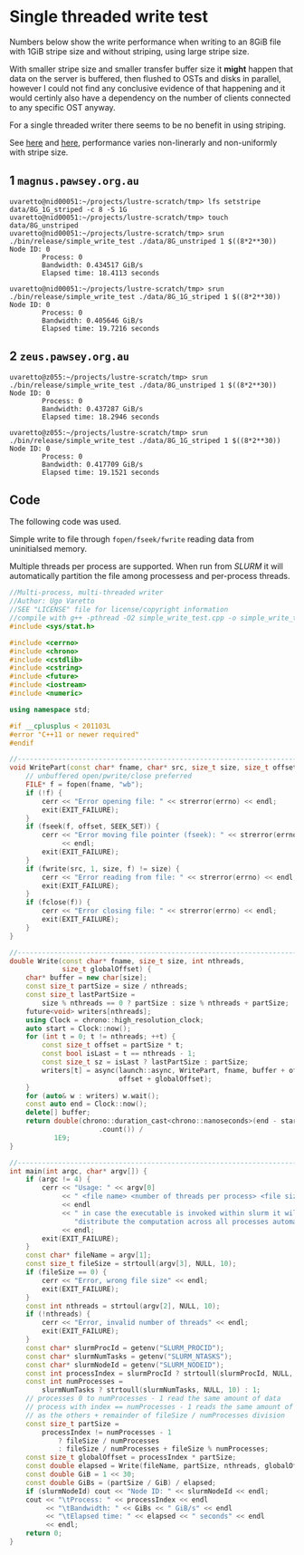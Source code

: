 # Single threaded write test

Numbers below show the write performance when writing to an 8GiB file with
1GiB stripe size and without striping, using large stripe size. 

With smaller stripe size and smaller transfer buffer size it **might** happen that data on the server is buffered, then flushed to OSTs and disks in parallel, however I could not find any conclusive evidence of that happening and it would certinly also have a dependency on the number of clients connected to any specific OST anyway.

For a single threaded writer there seems to be no benefit in using striping.

See [here](https://www.nics.tennessee.edu/computing-resources/file-systems/io-lustre-tips) and [here](https://www.citutor.org/SITES/AContent/home/course/content.php?_cid=62), performance varies non-linerarly and non-uniformly with stripe size.

## 1 `magnus.pawsey.org.au`

```term
uvaretto@nid00051:~/projects/lustre-scratch/tmp> lfs setstripe data/8G_1G_striped -c 8 -S 1G
uvaretto@nid00051:~/projects/lustre-scratch/tmp> touch data/8G_unstriped
uvaretto@nid00051:~/projects/lustre-scratch/tmp> srun ./bin/release/simple_write_test ./data/8G_unstriped 1 $((8*2**30))
Node ID: 0
        Process: 0
        Bandwidth: 0.434517 GiB/s
        Elapsed time: 18.4113 seconds
                  
uvaretto@nid00051:~/projects/lustre-scratch/tmp> srun ./bin/release/simple_write_test ./data/8G_1G_striped 1 $((8*2**30)) 
Node ID: 0
        Process: 0
        Bandwidth: 0.405646 GiB/s
        Elapsed time: 19.7216 seconds
```

## 2 `zeus.pawsey.org.au`

```term
uvaretto@z055:~/projects/lustre-scratch/tmp> srun ./bin/release/simple_write_test ./data/8G_unstriped 1 $((8*2**30))
Node ID: 0
        Process: 0
        Bandwidth: 0.437287 GiB/s
        Elapsed time: 18.2946 seconds

uvaretto@z055:~/projects/lustre-scratch/tmp> srun ./bin/release/simple_write_test ./data/8G_1G_striped 1 $((8*2**30))
Node ID: 0
        Process: 0
        Bandwidth: 0.417709 GiB/s
        Elapsed time: 19.1521 seconds
```

## Code

The following code was used.

Simple write to file through `fopen/fseek/fwrite` reading data from
uninitialsed memory.

Multiple threads per process are supported. When run from *SLURM* it will
automatically partition the file among processess and per-process threads.

```cpp
//Multi-process, multi-threaded writer
//Author: Ugo Varetto
//SEE "LICENSE" file for license/copyright information
//compile with g++ -pthread -O2 simple_write_test.cpp -o simple_write_test
#include <sys/stat.h>

#include <cerrno>
#include <chrono>
#include <cstdlib>
#include <cstring>
#include <future>
#include <iostream>
#include <numeric>

using namespace std;

#if __cplusplus < 201103L
#error "C++11 or newer required"
#endif

//------------------------------------------------------------------------------
void WritePart(const char* fname, char* src, size_t size, size_t offset) {
    // unbuffered open/pwrite/close preferred
    FILE* f = fopen(fname, "wb");
    if (!f) {
        cerr << "Error opening file: " << strerror(errno) << endl;
        exit(EXIT_FAILURE);
    }
    if (fseek(f, offset, SEEK_SET)) {
        cerr << "Error moving file pointer (fseek): " << strerror(errno)
             << endl;
        exit(EXIT_FAILURE);
    }
    if (fwrite(src, 1, size, f) != size) {
        cerr << "Error reading from file: " << strerror(errno) << endl;
        exit(EXIT_FAILURE);
    }
    if (fclose(f)) {
        cerr << "Error closing file: " << strerror(errno) << endl;
        exit(EXIT_FAILURE);
    }
}

//------------------------------------------------------------------------------
double Write(const char* fname, size_t size, int nthreads,
             size_t globalOffset) {
    char* buffer = new char[size];
    const size_t partSize = size / nthreads;
    const size_t lastPartSize =
        size % nthreads == 0 ? partSize : size % nthreads + partSize;
    future<void> writers[nthreads];
    using Clock = chrono::high_resolution_clock;
    auto start = Clock::now();
    for (int t = 0; t != nthreads; ++t) {
        const size_t offset = partSize * t;
        const bool isLast = t == nthreads - 1;
        const size_t sz = isLast ? lastPartSize : partSize;
        writers[t] = async(launch::async, WritePart, fname, buffer + offset, sz,
                           offset + globalOffset);
    }
    for (auto& w : writers) w.wait();
    const auto end = Clock::now();
    delete[] buffer;
    return double(chrono::duration_cast<chrono::nanoseconds>(end - start)
                      .count()) /
           1E9;
}

//-----------------------------------------------------------------------------
int main(int argc, char* argv[]) {
    if (argc != 4) {
        cerr << "Usage: " << argv[0]
             << " <file name> <number of threads per process> <file size>"
             << endl
             << " in case the executable is invoked within slurm it will "
                "distribute the computation across all processes automatically"
             << endl;
        exit(EXIT_FAILURE);
    }
    const char* fileName = argv[1];
    const size_t fileSize = strtoull(argv[3], NULL, 10);
    if (fileSize == 0) {
        cerr << "Error, wrong file size" << endl;
        exit(EXIT_FAILURE);
    }
    const int nthreads = strtoul(argv[2], NULL, 10);
    if (!nthreads) {
        cerr << "Error, invalid number of threads" << endl;
        exit(EXIT_FAILURE);
    }
    const char* slurmProcId = getenv("SLURM_PROCID");
    const char* slurmNumTasks = getenv("SLURM_NTASKS");
    const char* slurmNodeId = getenv("SLURM_NODEID");
    const int processIndex = slurmProcId ? strtoull(slurmProcId, NULL, 10) : 0;
    const int numProcesses =
        slurmNumTasks ? strtoull(slurmNumTasks, NULL, 10) : 1;
    // processes 0 to numProcesses - 1 read the same amount of data
    // process with index == numProcesses - 1 reads the same amount of data
    // as the others + remainder of fileSize / numProcesses division
    const size_t partSize =
        processIndex != numProcesses - 1
            ? fileSize / numProcesses
            : fileSize / numProcesses + fileSize % numProcesses;
    const size_t globalOffset = processIndex * partSize;
    const double elapsed = Write(fileName, partSize, nthreads, globalOffset);
    const double GiB = 1 << 30;
    const double GiBs = (partSize / GiB) / elapsed;
    if (slurmNodeId) cout << "Node ID: " << slurmNodeId << endl;
    cout << "\tProcess: " << processIndex << endl
         << "\tBandwidth: " << GiBs << " GiB/s" << endl
         << "\tElapsed time: " << elapsed << " seconds" << endl
         << endl;
    return 0;
}
```
